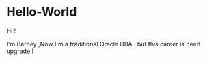 # Hello-World
Hi !
  
I'm Barney ,Now I'm a traditional Oracle DBA .
but.this career is need upgrade !

